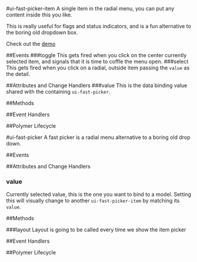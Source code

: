 #ui-fast-picker-item
A single item in the radial menu, you can put any content inside this you like.

This is really useful for flags and status indicators, and is a fun alternative
to the boring old dropdown box.

Check out the [demo](demo.html)


##Events
###toggle
This gets fired when you click on the center currently selected item, and
signals that it is time to coffle the menu open.
###select
This gets fired when you click on a radial, outside item passing the `value`
as the detail.

##Attributes and Change Handlers
###value
This is the data binding value shared with the containing `ui-fast-picker`.

##Methods






##Event Handlers






##Polymer Lifecycle







#ui-fast-picker
A fast picker is a radial menu alternative to a boring old drop down.



##Events

##Attributes and Change Handlers
### value
Currently selected value, this is the one you want to bind to a model. Setting
this will visually change to another `ui-fast-picker-item` by matching its
`value`.


























##Methods













###layout
Layout is going to be called every time we show the item picker













##Event Handlers

##Polymer Lifecycle








